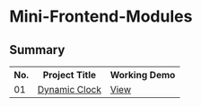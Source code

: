 # Mini-Frontend-Modules
<!DOCTYPE html>
<html lang="en">
<head>
  
</head>
<body>
    <h2>Summary</h2>
    <table>
        <tr>
            <th>No.</th>
            <th>Project Title</th>
            <th>Working Demo</th>
        </tr>
        <tr>
            <td>01</td>
            <td><a href="https://github.com/yashchitroda/Mini-Frontend-Modules/tree/main/Dynamic%20Clock">Dynamic Clock</a></td>
            <td><a href="https://yashchitroda.github.io/Mini-Frontend-Modules/Dynamic%20Clock/index.html">View</a></td>
        </tr>
    </table>
    
</body>
</html>
